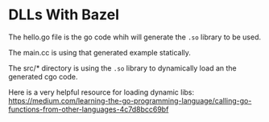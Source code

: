 # DLLs With Bazel

The hello.go file is the go code whih will generate the `.so` library to be used.

The main.cc is using that generated example statically.

The src/* directory is using the `.so` library to dynamically load an the generated cgo code.

Here is a very helpful resource for loading dynamic libs: https://medium.com/learning-the-go-programming-language/calling-go-functions-from-other-languages-4c7d8bcc69bf

<!-- ```starlark
# Not sure what this target is supposed to do
go_binary(
    name = "shared",
    cgo = True,
    embed = [
        ":bridge",
    ],
    linkmode = "c-shared",
)
``` -->
